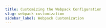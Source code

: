 ```yaml
---
title: Customizing the Webpack Configuration
slug: webpack-customization
sidebar_label: Webpack Customization
---
```




